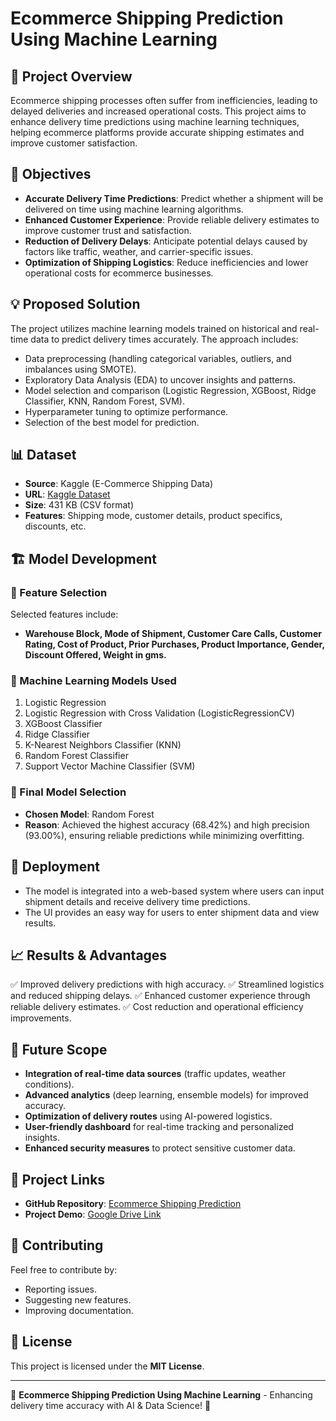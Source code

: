 # Ecommerce Shipping Prediction Using Machine Learning

## 📌 Project Overview
Ecommerce shipping processes often suffer from inefficiencies, leading to delayed deliveries and increased operational costs. This project aims to enhance delivery time predictions using machine learning techniques, helping ecommerce platforms provide accurate shipping estimates and improve customer satisfaction.

## 🎯 Objectives
- **Accurate Delivery Time Predictions**: Predict whether a shipment will be delivered on time using machine learning algorithms.
- **Enhanced Customer Experience**: Provide reliable delivery estimates to improve customer trust and satisfaction.
- **Reduction of Delivery Delays**: Anticipate potential delays caused by factors like traffic, weather, and carrier-specific issues.
- **Optimization of Shipping Logistics**: Reduce inefficiencies and lower operational costs for ecommerce businesses.

## 💡 Proposed Solution
The project utilizes machine learning models trained on historical and real-time data to predict delivery times accurately. The approach includes:
- Data preprocessing (handling categorical variables, outliers, and imbalances using SMOTE).
- Exploratory Data Analysis (EDA) to uncover insights and patterns.
- Model selection and comparison (Logistic Regression, XGBoost, Ridge Classifier, KNN, Random Forest, SVM).
- Hyperparameter tuning to optimize performance.
- Selection of the best model for prediction.

## 📊 Dataset
- **Source**: Kaggle (E-Commerce Shipping Data)
- **URL**: [Kaggle Dataset](https://www.kaggle.com/datasets/prachi13/customer-analytics/data)
- **Size**: 431 KB (CSV format)
- **Features**: Shipping mode, customer details, product specifics, discounts, etc.

## 🏗️ Model Development
### 🔹 Feature Selection
Selected features include:
- **Warehouse Block, Mode of Shipment, Customer Care Calls, Customer Rating, Cost of Product, Prior Purchases, Product Importance, Gender, Discount Offered, Weight in gms.**

### 🔹 Machine Learning Models Used
1. Logistic Regression
2. Logistic Regression with Cross Validation (LogisticRegressionCV)
3. XGBoost Classifier
4. Ridge Classifier
5. K-Nearest Neighbors Classifier (KNN)
6. Random Forest Classifier
7. Support Vector Machine Classifier (SVM)

### 🔹 Final Model Selection
- **Chosen Model**: Random Forest
- **Reason**: Achieved the highest accuracy (68.42%) and high precision (93.00%), ensuring reliable predictions while minimizing overfitting.

## 🚀 Deployment
- The model is integrated into a web-based system where users can input shipment details and receive delivery time predictions.
- The UI provides an easy way for users to enter shipment data and view results.

## 📈 Results & Advantages
✅ Improved delivery predictions with high accuracy.
✅ Streamlined logistics and reduced shipping delays.
✅ Enhanced customer experience through reliable delivery estimates.
✅ Cost reduction and operational efficiency improvements.

## 🔮 Future Scope
- **Integration of real-time data sources** (traffic updates, weather conditions).
- **Advanced analytics** (deep learning, ensemble models) for improved accuracy.
- **Optimization of delivery routes** using AI-powered logistics.
- **User-friendly dashboard** for real-time tracking and personalized insights.
- **Enhanced security measures** to protect sensitive customer data.

## 📁 Project Links
- **GitHub Repository**: [Ecommerce Shipping Prediction](https://github.com/Murari-10/Ecommerce-Shipping-Prediction-Using-Machine-Learning.git)
- **Project Demo**: [Google Drive Link](https://drive.google.com/file/d/1VJSU0M1NAskbcJ1jxyt74kvOv1TfYdLU/view?usp=sharing)


## 🤝 Contributing
Feel free to contribute by:
- Reporting issues.
- Suggesting new features.
- Improving documentation.

## 📜 License
This project is licensed under the **MIT License**.

---
🚀 **Ecommerce Shipping Prediction Using Machine Learning** - Enhancing delivery time accuracy with AI & Data Science! 🚀

